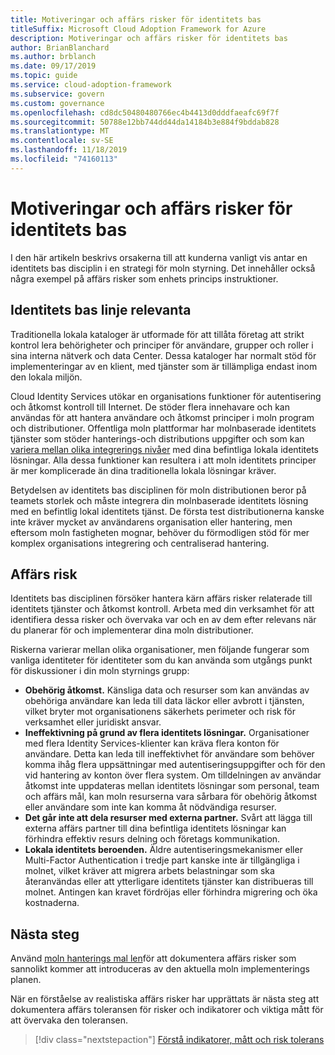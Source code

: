 ```yaml
---
title: Motiveringar och affärs risker för identitets bas
titleSuffix: Microsoft Cloud Adoption Framework for Azure
description: Motiveringar och affärs risker för identitets bas
author: BrianBlanchard
ms.author: brblanch
ms.date: 09/17/2019
ms.topic: guide
ms.service: cloud-adoption-framework
ms.subservice: govern
ms.custom: governance
ms.openlocfilehash: cd8dc50480480766ec4b4413d0dddfaeafc69f7f
ms.sourcegitcommit: 50788e12bb744dd44da14184b3e884f9bddab828
ms.translationtype: MT
ms.contentlocale: sv-SE
ms.lasthandoff: 11/18/2019
ms.locfileid: "74160113"
---
```

# <a name="identity-baseline-motivations-and-business-risks"></a>Motiveringar och affärs risker för identitets bas

I den här artikeln beskrivs orsakerna till att kunderna vanligt vis antar en identitets bas disciplin i en strategi för moln styrning. Det innehåller också några exempel på affärs risker som enhets princips instruktioner.

<!-- markdownlint-disable MD026 -->

## <a name="identity-baseline-relevancy"></a>Identitets bas linje relevanta

Traditionella lokala kataloger är utformade för att tillåta företag att strikt kontrol lera behörigheter och principer för användare, grupper och roller i sina interna nätverk och data Center. Dessa kataloger har normalt stöd för implementeringar av en klient, med tjänster som är tillämpliga endast inom den lokala miljön.

Cloud Identity Services utökar en organisations funktioner för autentisering och åtkomst kontroll till Internet. De stöder flera innehavare och kan användas för att hantera användare och åtkomst principer i moln program och distributioner. Offentliga moln plattformar har molnbaserade identitets tjänster som stöder hanterings-och distributions uppgifter och som kan [variera mellan olika integrerings nivåer](../../decision-guides/identity/index.md) med dina befintliga lokala identitets lösningar. Alla dessa funktioner kan resultera i att moln identitets principer är mer komplicerade än dina traditionella lokala lösningar kräver.

Betydelsen av identitets bas disciplinen för moln distributionen beror på teamets storlek och måste integrera din molnbaserade identitets lösning med en befintlig lokal identitets tjänst. De första test distributionerna kanske inte kräver mycket av användarens organisation eller hantering, men eftersom moln fastigheten mognar, behöver du förmodligen stöd för mer komplex organisations integrering och centraliserad hantering.

## <a name="business-risk"></a>Affärs risk

Identitets bas disciplinen försöker hantera kärn affärs risker relaterade till identitets tjänster och åtkomst kontroll. Arbeta med din verksamhet för att identifiera dessa risker och övervaka var och en av dem efter relevans när du planerar för och implementerar dina moln distributioner.

Riskerna varierar mellan olika organisationer, men följande fungerar som vanliga identiteter för identiteter som du kan använda som utgångs punkt för diskussioner i din moln styrnings grupp:

- **Obehörig åtkomst.** Känsliga data och resurser som kan användas av obehöriga användare kan leda till data läckor eller avbrott i tjänsten, vilket bryter mot organisationens säkerhets perimeter och risk för verksamhet eller juridiskt ansvar.
- **Ineffektivning på grund av flera identitets lösningar.** Organisationer med flera Identity Services-klienter kan kräva flera konton för användare. Detta kan leda till ineffektivhet för användare som behöver komma ihåg flera uppsättningar med autentiseringsuppgifter och för den vid hantering av konton över flera system. Om tilldelningen av användar åtkomst inte uppdateras mellan identitets lösningar som personal, team och affärs mål, kan moln resurserna vara sårbara för obehörig åtkomst eller användare som inte kan komma åt nödvändiga resurser.
- **Det går inte att dela resurser med externa partner.** Svårt att lägga till externa affärs partner till dina befintliga identitets lösningar kan förhindra effektiv resurs delning och företags kommunikation.
- **Lokala identitets beroenden.** Äldre autentiseringsmekanismer eller Multi-Factor Authentication i tredje part kanske inte är tillgängliga i molnet, vilket kräver att migrera arbets belastningar som ska återanvändas eller att ytterligare identitets tjänster kan distribueras till molnet. Antingen kan kravet fördröjas eller förhindra migrering och öka kostnaderna.

## <a name="next-steps"></a>Nästa steg

Använd [moln hanterings mal len](./template.md)för att dokumentera affärs risker som sannolikt kommer att introduceras av den aktuella moln implementerings planen.

När en förståelse av realistiska affärs risker har upprättats är nästa steg att dokumentera affärs toleransen för risker och indikatorer och viktiga mått för att övervaka den toleransen.

> [!div class="nextstepaction"]
> [Förstå indikatorer, mått och risk tolerans](./metrics-tolerance.md)
